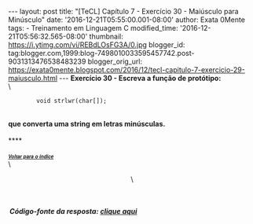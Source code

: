 --- layout: post title: "\[TeCL\] Capítulo 7 - Exercício 30 - Maiúsculo
para Minúsculo" date: '2016-12-21T05:55:00.001-08:00' author: Exata
0Mente tags: - Treinamento em Linguagem C modified\_time:
'2016-12-21T05:56:32.565-08:00' thumbnail:
https://i.ytimg.com/vi/REBdLOsFG3A/0.jpg blogger\_id:
tag:blogger.com,1999:blog-7498010033595457742.post-9031313476538483239
blogger\_orig\_url:
https://exata0mente.blogspot.com/2016/12/tecl-capitulo-7-exercicio-29-maiusculo.html
--- **Exercício 30 - Escreva a função de protótipo:**\
\

            void strlwr(char[]);

\
**que converta uma string em letras minúsculas.**\
\
****\
\
****<span
style="font-family: &quot;helvetica neue&quot; , &quot;arial&quot; , &quot;helvetica&quot; , sans-serif;"><span
style="font-size: small;">[<span style="font-size: x-small;">*Voltar
para o ín<span
style="font-family: &quot;helvetica neue&quot; , &quot;arial&quot; , &quot;helvetica&quot; , sans-serif;">di<span
style="font-family: &quot;helvetica neue&quot; , &quot;arial&quot; , &quot;helvetica&quot; , sans-serif;">ce</span></span>*</span>](http://exata0mente.blogspot.com/2016/11/indice-do-blog.html)</span></span>****\
\

<div class="separator" style="clear: both; text-align: center;">

\

</div>

\
\
**<span
style="font-family: &quot;helvetica neue&quot; , &quot;arial&quot; , &quot;helvetica&quot; , sans-serif;"><span
style="font-size: small;"><span style="font-size: x-small;">*<span
style="font-family: &quot;helvetica neue&quot; , &quot;arial&quot; , &quot;helvetica&quot; , sans-serif;"><span
style="font-family: &quot;helvetica neue&quot; , &quot;arial&quot; , &quot;helvetica&quot; , sans-serif;"> </span></span>*</span></span></span>*Código-fonte
da resposta: [clique aqui](http://adf.ly/1gvwcN)*\
****<span
style="font-family: &quot;helvetica neue&quot; , &quot;arial&quot; , &quot;helvetica&quot; , sans-serif;"><span
style="font-size: small;"><span style="font-size: x-small;">*<span
style="font-family: &quot;helvetica neue&quot; , &quot;arial&quot; , &quot;helvetica&quot; , sans-serif;"><span
style="font-family: &quot;helvetica neue&quot; , &quot;arial&quot; , &quot;helvetica&quot; , sans-serif;"> </span></span>*</span></span></span>****
